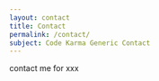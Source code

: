```yaml
---
layout: contact
title: Contact
permalink: /contact/
subject: Code Karma Generic Contact
---
```


contact me for xxx